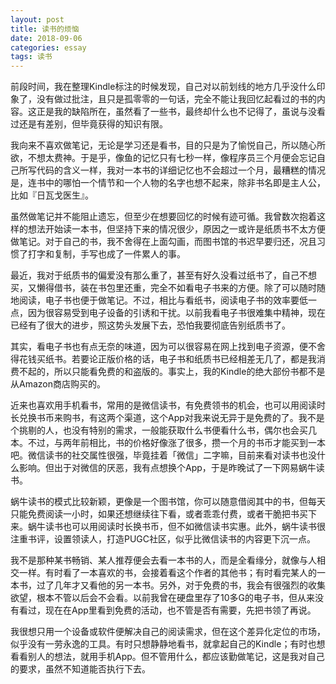 ```yaml
---
layout: post
title: 读书的烦恼
date: 2018-09-06
categories: essay
tags: 读书
---
```

前段时间，我在整理Kindle标注的时候发现，自己对以前划线的地方几乎没什么印象了，没有做过批注，且只是孤零零的一句话，完全不能让我回忆起看过的书的内容。这正是我的缺陷所在，虽然看了一些书，最终却什么也不记得了，虽说与没看过还是有差别，但毕竟获得的知识有限。

我向来不喜欢做笔记，无论是学习还是看书，目的只是为了愉悦自己，所以随心所欲，不想太费神。于是乎，像鱼的记忆只有七秒一样，像程序员三个月便会忘记自己所写代码的含义一样，我对一本书的详细记忆也不会超过一个月，最糟糕的情况是，连书中的哪怕一个情节和一个人物的名字也想不起来，除非书名即是主人公，比如『日瓦戈医生』。

虽然做笔记并不能阻止遗忘，但至少在想要回忆的时候有迹可循。我曾数次抱着这样的想法开始读一本书，但坚持下来的情况很少，原因之一或许是纸质书不太方便做笔记。对于自己的书，我不舍得在上面勾画，而图书馆的书迟早要归还，况且习惯了打字和复制，手写也成了一件累人的事。

最近，我对于纸质书的偏爱没有那么重了，甚至有好久没看过纸书了，自己不想买，又懒得借书，装在书包里还重，完全不如看电子书来的方便。除了可以随时随地阅读，电子书也便于做笔记。不过，相比与看纸书，阅读电子书的效率要低一点，因为很容易受到电子设备的引诱和干扰。以前我看电子书很难集中精神，现在已经有了很大的进步，照这势头发展下去，恐怕我要彻底告别纸质书了。

其实，看电子书也有点无奈的味道，因为可以很容易在网上找到电子资源，便不舍得花钱买纸书。若要论正版价格的话，电子书和纸质书已经相差无几了，都是我消费不起的，所以只能看免费的和盗版的。事实上，我的Kindle的绝大部份书都不是从Amazon商店购买的。

近来也喜欢用手机看书，常用的是微信读书，有免费领书的机会，也可以用阅读时长兑换书币来购书，有这两个渠道，这个App对我来说无异于是免费的了。我不是个挑剔的人，也没有特别的需求，一般能获取什么书便看什么书，偶尔也会买几本。不过，与两年前相比，书的价格好像涨了很多，攒一个月的书币才能买到一本吧。微信读书的社交属性很强，毕竟挂着「微信」二字嘛，目前来看对读书也没什么影响。但出于对微信的厌恶，我有点想换个App，于是昨晚试了一下网易蜗牛读书。

蜗牛读书的模式比较新颖，更像是一个图书馆，你可以随意借阅其中的书，但每天只能免费阅读一小时，如果还想继续往下看，或者乖乖付费，或者干脆把书买下来。蜗牛读书也可以用阅读时长换书币，但不如微信读书实惠。此外，蜗牛读书很注重书评，设置领读人，打造PUGC社区，似乎比微信读书的内容更下沉一点。

我不是那种某书畅销、某人推荐便会去看一本书的人，而是全看缘分，就像与人相交一样。有时看了一本喜欢的书，会接着看这个作者的其他书；有时看完某人的一本书，过了几年才又看他的另一本书。另外，对于免费的书，我会有很强烈的收集欲望，根本不管以后会不会看。以前我曾在硬盘里存了10多G的电子书，但从来没有看过，现在在App里看到免费的活动，也不管是否有需要，先把书领了再说。

我很想只用一个设备或软件便解决自己的阅读需求，但在这个差异化定位的市场，似乎没有一劳永逸的工具。有时只想静静地看书，就拿起自己的Kindle；有时也想看看别人的想法，就用手机App。但不管用什么，都应该勤做笔记，这是我对自己的要求，虽然不知道能否执行下去。
